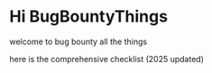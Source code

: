 # Hi BugBountyThings
welcome to bug bounty all the things

here is the comprehensive checklist (2025 updated)[](checklists/cwabbc.md)
